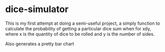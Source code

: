 # dice-simulator
This is my first attempt at doing a semi-useful project, a simply function to calculate the probability of getting a particular dice sum when for xdy, where x is the quantity of dice to be rolled and y is the number of sides.

Also generates a pretty bar chart